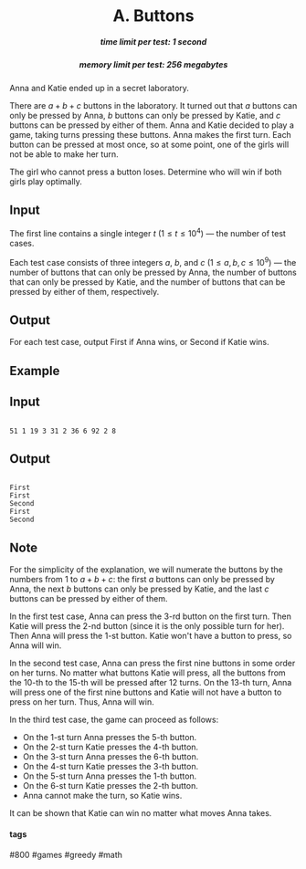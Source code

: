 <h1 style='text-align: center;'> A. Buttons</h1>

<h5 style='text-align: center;'>time limit per test: 1 second</h5>
<h5 style='text-align: center;'>memory limit per test: 256 megabytes</h5>

Anna and Katie ended up in a secret laboratory.

There are $a+b+c$ buttons in the laboratory. It turned out that $a$ buttons can only be pressed by Anna, $b$ buttons can only be pressed by Katie, and $c$ buttons can be pressed by either of them. Anna and Katie decided to play a game, taking turns pressing these buttons. Anna makes the first turn. Each button can be pressed at most once, so at some point, one of the girls will not be able to make her turn.

The girl who cannot press a button loses. Determine who will win if both girls play optimally.

## Input

The first line contains a single integer $t$ ($1 \le t \le 10^4$) — the number of test cases.

Each test case consists of three integers $a$, $b$, and $c$ ($1 \le a, b, c \le 10^9$) — the number of buttons that can only be pressed by Anna, the number of buttons that can only be pressed by Katie, and the number of buttons that can be pressed by either of them, respectively.

## Output

For each test case, output First if Anna wins, or Second if Katie wins.

## Example

## Input


```

51 1 19 3 31 2 36 6 92 2 8
```
## Output


```

First
First
Second
First
Second

```
## Note

For the simplicity of the explanation, we will numerate the buttons by the numbers from $1$ to $a+b+c$: the first $a$ buttons can only be pressed by Anna, the next $b$ buttons can only be pressed by Katie, and the last $c$ buttons can be pressed by either of them.

In the first test case, Anna can press the $3$-rd button on the first turn. Then Katie will press the $2$-nd button (since it is the only possible turn for her). Then Anna will press the $1$-st button. Katie won't have a button to press, so Anna will win.

In the second test case, Anna can press the first nine buttons in some order on her turns. No matter what buttons Katie will press, all the buttons from the $10$-th to the $15$-th will be pressed after $12$ turns. On the $13$-th turn, Anna will press one of the first nine buttons and Katie will not have a button to press on her turn. Thus, Anna will win.

In the third test case, the game can proceed as follows: 

* On the $1$-st turn Anna presses the $5$-th button.
* On the $2$-st turn Katie presses the $4$-th button.
* On the $3$-st turn Anna presses the $6$-th button.
* On the $4$-st turn Katie presses the $3$-th button.
* On the $5$-st turn Anna presses the $1$-th button.
* On the $6$-st turn Katie presses the $2$-th button.
* Anna cannot make the turn, so Katie wins.

It can be shown that Katie can win no matter what moves Anna takes.



#### tags 

#800 #games #greedy #math 